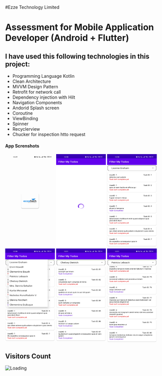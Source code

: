 #Ezze Technology Limited
# Assessment for Mobile Application Developer (Android + Flutter)


## I have used this following technologies in this project:
* Programming Language Kotlin
* Clean Architecture
* MVVM Design Pattern
* Retrofit for network call
* Dependency injection with Hilt
* Navigation Components
* Andorid Splash screen
* Coroutine
* ViewBinding
* Spinner   
* Recyclerview  
* Chucker for inspection htto request 





#### App Screnshots
[<img src="https://github.com/antorparvez/EzzeTechNativeAndroidTask/blob/master/screen/1spash.jpg" height=300 width=160>](https://github.com/antorparvez/EzzeTechNativeAndroidTask/blob/master/screen/1spash.jpg)
[<img src="https://github.com/antorparvez/EzzeTechNativeAndroidTask/blob/master/screen/2loader.jpg" height=300 width=160>](https://github.com/antorparvez/EzzeTechNativeAndroidTask/blob/master/screen/2loader.jpg)
[<img src="https://github.com/antorparvez/EzzeTechNativeAndroidTask/blob/master/screen/3home.jpg" height=300 width=160>](https://github.com/antorparvez/EzzeTechNativeAndroidTask/blob/master/screen/3home.jpg)
[<img src="https://github.com/antorparvez/EzzeTechNativeAndroidTask/blob/master/screen/4user_dropdown.jpg" height=300 width=160>](https://github.com/antorparvez/EzzeTechNativeAndroidTask/blob/master/screen/4user_dropdown.jpg)
[<img src="https://github.com/antorparvez/EzzeTechNativeAndroidTask/blob/master/screen/5filter_todo.jpg" height=300 width=160>](https://github.com/antorparvez/EzzeTechNativeAndroidTask/blob/master/screen/5filter_todo.jpg)
[<img src="https://github.com/antorparvez/EzzeTechNativeAndroidTask/blob/master/screen/6filter_todo2.jpg" height=300 width=160>](https://github.com/antorparvez/EzzeTechNativeAndroidTask/blob/master/screen/6filter_todo2.jpg)


## Visitors Count
<img height="30px" src = "https://profile-counter.glitch.me/vnapnic/count.svg" alt ="Loading">
